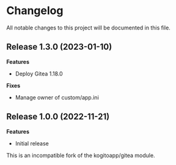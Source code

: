 # Changelog

All notable changes to this project will be documented in this file.

## Release 1.3.0 (2023-01-10)

**Features**

- Deploy Gitea 1.18.0

**Fixes**

- Manage owner of custom/app.ini

## Release 1.0.0 (2022-11-21)

**Features**

- Initial release

This is an incompatible fork of the kogitoapp/gitea module.
